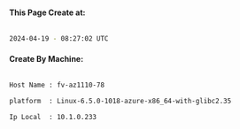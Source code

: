 
   
#### This Page Create at:

```bash

2024-04-19 - 08:27:02 UTC

```

#### Create By Machine:

```bash

Host Name : fv-az1110-78

platform  : Linux-6.5.0-1018-azure-x86_64-with-glibc2.35

Ip Local  : 10.1.0.233

```

